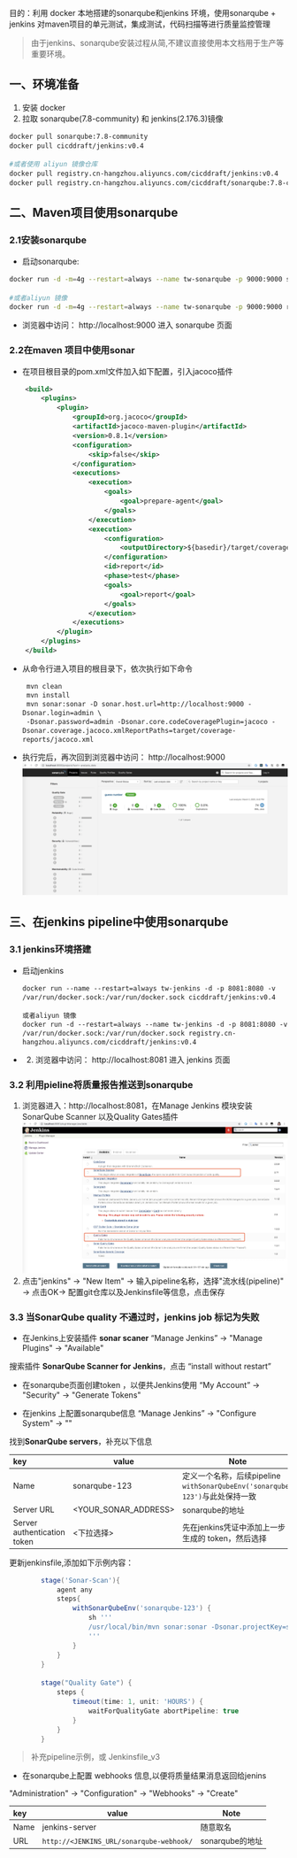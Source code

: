 目的：利用 docker 本地搭建的sonarqube和jenkins 环境，使用sonarqube + jenkins 对maven项目的单元测试，集成测试，代码扫描等进行质量监控管理

> 由于jenkins、sonarqube安装过程从简,不建议直接使用本文档用于生产等重要环境。

## 一、环境准备
1. 安装 docker 
2. 拉取 sonarqube(7.8-community) 和 jenkins(2.176.3)镜像

```bash
docker pull sonarqube:7.8-community 
docker pull cicddraft/jenkins:v0.4

#或者使用 aliyun 镜像仓库
docker pull registry.cn-hangzhou.aliyuncs.com/cicddraft/jenkins:v0.4 
docker pull registry.cn-hangzhou.aliyuncs.com/cicddraft/sonarqube:7.8-community 
```

## 二、Maven项目使用sonarqube

### 2.1安装sonarqube
- 启动sonarqube:

```bash
docker run -d -m=4g --restart=always --name tw-sonarqube -p 9000:9000 sonarqube:7.8-community

#或者aliyun 镜像
docker run -d -m=4g --restart=always --name tw-sonarqube -p 9000:9000 registry.cn-hangzhou.aliyuncs.com/cicddraft/sonarqube:7.8-community
```

- 浏览器中访问： http://localhost:9000 进入 sonarqube 页面

### 2.2在maven 项目中使用sonar
- 在项目根目录的pom.xml文件加入如下配置，引入jacoco插件
```xml
    <build>
        <plugins>
            <plugin>
                <groupId>org.jacoco</groupId>
                <artifactId>jacoco-maven-plugin</artifactId>
                <version>0.8.1</version>
                <configuration>
                    <skip>false</skip>
                </configuration>
                <executions>
                    <execution>
                        <goals>
                            <goal>prepare-agent</goal>
                        </goals>
                    </execution>
                    <execution>
                        <configuration>
                            <outputDirectory>${basedir}/target/coverage-reports</outputDirectory>
                        </configuration>
                        <id>report</id>
                        <phase>test</phase>
                        <goals>
                            <goal>report</goal>
                        </goals>
                    </execution>
                </executions>
            </plugin>
        </plugins>
    </build>
```
- 从命令行进入项目的根目录下，依次执行如下命令
   ```
    mvn clean
    mvn install
    mvn sonar:sonar -D sonar.host.url=http://localhost:9000 -Dsonar.login=admin \
    -Dsonar.password=admin -Dsonar.core.codeCoveragePlugin=jacoco -Dsonar.coverage.jacoco.xmlReportPaths=target/coverage-reports/jacoco.xml
   ```
- 执行完后，再次回到浏览器中访问： http://localhost:9000
![avatar](src/main/resources/images/Sonar_Home.jpg)
## 三、在jenkins pipeline中使用sonarqube

### 3.1 jenkins环境搭建
-  启动jenkins
    ``` 
    docker run --name --restart=always tw-jenkins -d -p 8081:8080 -v /var/run/docker.sock:/var/run/docker.sock cicddraft/jenkins:v0.4
    
    或者aliyun 镜像
    docker run -d --restart=always --name tw-jenkins -d -p 8081:8080 -v /var/run/docker.sock:/var/run/docker.sock registry.cn-hangzhou.aliyuncs.com/cicddraft/jenkins:v0.4
    ```
-  2. 浏览器中访问： http://localhost:8081 进入 jenkins 页面


### 3.2 利用pieline将质量报告推送到sonarqube

1. 浏览器进入：http://localhost:8081，在Manage Jenkins 模块安装SonarQube Scanner 以及Quality Gates插件
![avatar](src/main/resources/images/Sonar_Plugins.jpg)
2. 点击"jenkins" -> "New Item" -> 输入pipeline名称，选择"流水线(pipeline)" -> 点击OK-> 配置git仓库以及Jenkinsfile等信息，点击保存

### 3.3 当SonarQube quality 不通过时，jenkins job 标记为失败
- 在Jenkins上安装插件 **sonar scaner**
“Manage Jenkins” -> "Manage Plugins" -> "Available" 

搜索插件 **SonarQube Scanner for Jenkins**，点击 “install without restart”

- 在sonarqube页面创建token ，以便共Jenkins使用
“My Account” -> "Security" -> "Generate Tokens"

- 在jenkins 上配置sonarqube信息
“Manage Jenkins” -> "Configure System" -> ""

找到**SonarQube servers**，补充以下信息

|    key    |    value   | Note  |
|:-----------|-----------|---------
|    Name   | sonarqube-123 |   定义一个名称，后续pipeline `withSonarQubeEnv('sonarqube-123')`与此处保持一致  |
|	Server URL | <YOUR_SONAR_ADDRESS>|   sonarqube的地址          |
|  Server authentication token |  <下拉选择>     |   先在jenkins凭证中添加上一步生成的 token，然后选择 |

更新jenkinsfile,添加如下示例内容：

```groovy
        stage('Sonar-Scan'){
            agent any
            steps{
                withSonarQubeEnv('sonarqube-123') {
                    sh '''
                    /usr/local/bin/mvn sonar:sonar -Dsonar.projectKey=sonarqube
                    '''
                }
            }
        }

        stage("Quality Gate") {
            steps {
                timeout(time: 1, unit: 'HOURS') {
                    waitForQualityGate abortPipeline: true
                }
            }
        }
```

> 补充pipeline示例，或 Jenkinsfile_v3

- 在sonarqube上配置 webhooks 信息,以便将质量结果消息返回给jenins

"Administration" -> "Configuration" -> "Webhooks" -> "Create"

|    key    |    value   | Note  |
|:-----------|-----------|---------|
|    Name   | jenkins-server | 随意取名  |
|	 URL    | `http://<JENKINS_URL/sonarqube-webhook/`	|   sonarqube的地址  |        |

